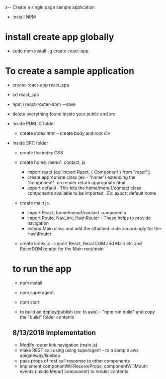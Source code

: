 x-- Create a single page sample application

- Install NPM

# install create app globally
- sudo npm install -g create-react-app

# To create a sample application
- create-react-app react_spa

- cd react_spa
- npm i react-router-dom --save
- delete everything found inside your public and src

- Inside PUBLIC folder
    - create index html - create body and root div

- Inside SRC folder
    - create the index.CSS 
    - create home, menu1, contact,  js 
      - import react (ex: import React, { Component } from "react";)
      - create appropriate class (ex - "home") extending the "component". on render return appropriate html
      - export default <class>. This lets the home/menu1/contact class components available to be imported . Ex: export default home

    - create main js. 
        - import React, home/menu1/contact components
        - import Route, NavLink, HashRouter - These helps to provide navigation
        - extend Main class and add the attached code accordingly for the HashRouter
        
    - create index.js - import React, ReactDOM and Main etc and ReactDOM render for the Main root/main

    # to run the app

    - npm install
    - npm superagent
    - npm start

    - to build an deploy/publish (ex: to aws) - "npm run build" and copy the "build" folder contents

    ## 8/13/2018 implementation

    - Modify router link navigation (main.js)
    - make REST call using using superagent - to a sample aws apigateway/lambda
    - pass props of rest call response to other components
    - implement componentWillReceiveProps, componentWillMount events (inside Menu1 component) to render contents

